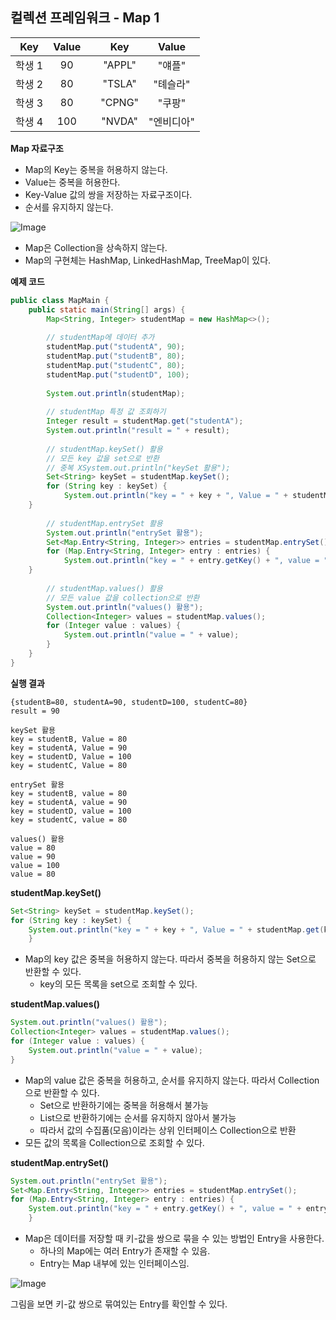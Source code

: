 ## 컬렉션 프레임워크 - Map 1

| Key  | Value |     |  Key   | Value  |
| :--: | :---: | --- | :----: | :----: |
| 학생 1 |  90   |     | "APPL" |  "얘플"  |
| 학생 2 |  80   |     | "TSLA" | "톄슬라"  |
| 학생 3 |  80   |     | "CPNG" |  "쿠팡"  |
| 학생 4 |  100  |     | "NVDA" | "엔비디아" |

**Map 자료구조**
- Map의 Key는 중복을 허용하지 않는다.
- Value는 중복을 허용한다.
- Key-Value 값의 쌍을 저장하는 자료구조이다.
- 순서를 유지하지 않는다.

![Image](https://github.com/user-attachments/assets/4298cfc0-55d6-4531-b269-7ba7ab785c3b)
- Map은 Collection을 상속하지 않는다.
- Map의 구현체는 HashMap, LinkedHashMap, TreeMap이 있다.

**예제 코드**
~~~ java
public class MapMain {
	public static main(String[] args) {
		Map<String, Integer> studentMap = new HashMap<>();  
  
		// studentMap에 데이터 추가  
		studentMap.put("studentA", 90);  
		studentMap.put("studentB", 80);  
		studentMap.put("studentC", 80);  
		studentMap.put("studentD", 100);  
  
		System.out.println(studentMap);  
  
		// studentMap 특정 값 조회하기  
		Integer result = studentMap.get("studentA");  
		System.out.println("result = " + result);  
  
		// studentMap.keySet() 활용  
		// 모든 key 값을 set으로 반환  
		// 중복 XSystem.out.println("keySet 활용");  
		Set<String> keySet = studentMap.keySet();  
		for (String key : keySet) {  
		    System.out.println("key = " + key + ", Value = " + studentMap.get(key));  
	}  
  
		// studentMap.entrySet 활용  
		System.out.println("entrySet 활용");  
		Set<Map.Entry<String, Integer>> entries = studentMap.entrySet();  
		for (Map.Entry<String, Integer> entry : entries) {  
		    System.out.println("key = " + entry.getKey() + ", value = " + entry.getValue());  
	}  
  
		// studentMap.values() 활용  
		// 모든 value 값을 collection으로 반환  
		System.out.println("values() 활용");  
		Collection<Integer> values = studentMap.values();  
		for (Integer value : values) {  
		    System.out.println("value = " + value);  
		}
	}
}
~~~

**실행 결과**
~~~
{studentB=80, studentA=90, studentD=100, studentC=80}
result = 90

keySet 활용
key = studentB, Value = 80
key = studentA, Value = 90
key = studentD, Value = 100
key = studentC, Value = 80

entrySet 활용
key = studentB, value = 80
key = studentA, value = 90
key = studentD, value = 100
key = studentC, value = 80

values() 활용
value = 80
value = 90
value = 100
value = 80
~~~

**studentMap.keySet()**
~~~ java
Set<String> keySet = studentMap.keySet();  
for (String key : keySet) {  
	System.out.println("key = " + key + ", Value = " + studentMap.get(key));  
	}   
~~~
- Map의 key 값은 중복을 허용하지 않는다. 따라서 중복을 허용하지 않는 Set으로 반환할 수 있다.
	- key의 모든 목록을 set으로 조회할 수 있다.

**studentMap.values()**
~~~ java
System.out.println("values() 활용");  
Collection<Integer> values = studentMap.values();  
for (Integer value : values) {  
	System.out.println("value = " + value);  
}
~~~
- Map의 value 값은 중복을 허용하고, 순서를 유지하지 않는다. 따라서 Collection으로 반환할 수 있다.
	- Set으로 반환하기에는 중복을 허용해서 불가능
	- List으로 반환하기에는 순서를 유지하지 않아서 불가능
	- 따라서 값의 수집품(모음)이라는 상위 인터페이스 Collection으로 반환
- 모든 값의 목록을 Collection으로 조회할 수 있다.

**studentMap.entrySet()**
~~~ java
System.out.println("entrySet 활용");  
Set<Map.Entry<String, Integer>> entries = studentMap.entrySet();  
for (Map.Entry<String, Integer> entry : entries) {  
	System.out.println("key = " + entry.getKey() + ", value = " + entry.getValue());  
	} 
~~~
- Map은 데이터를 저장할 때 키-값을 쌍으로 묶을 수 있는 방법인 Entry을 사용한다.
	- 하나의 Map에는 여러 Entry가 존재할 수 있음.
	- Entry는 Map 내부에 있는 인터페이스임.

![Image](https://github.com/user-attachments/assets/729acd25-ba92-43ec-aa26-b15f9f2cf05b)

그림을 보면 키-값 쌍으로 묶여있는 Entry를 확인할 수 있다.
 
